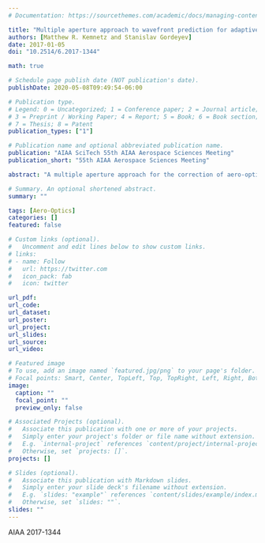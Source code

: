 ```yaml
---
# Documentation: https://sourcethemes.com/academic/docs/managing-content/

title: "Multiple aperture approach to wavefront prediction for adaptive-optic applications"
authors: [Matthew R. Kemnetz and Stanislav Gordeyev]
date: 2017-01-05
doi: "10.2514/6.2017-1344"

math: true

# Schedule page publish date (NOT publication's date).
publishDate: 2020-05-08T09:49:54-06:00

# Publication type.
# Legend: 0 = Uncategorized; 1 = Conference paper; 2 = Journal article;
# 3 = Preprint / Working Paper; 4 = Report; 5 = Book; 6 = Book section;
# 7 = Thesis; 8 = Patent
publication_types: ["1"]

# Publication name and optional abbreviated publication name.
publication: "AIAA SciTech 55th AIAA Aerospace Sciences Meeting"
publication_short: "55th AIAA Aerospace Sciences Meeting"

abstract: "A multiple aperture approach for the correction of aero-optical distortions is presented. Measurements were conducted in Notre Dame's Tri-Sonic facility at M = 0.2 at 40kHz with an $Ap/\\delta ≈ 6$. In this work we investigated the convective nature of the wavefront in order to verify previous work as well as test the limits of a simply convective assumption. We present two models for wavefront correction, a simply convective model and a linear convolution approach. We found that for a separation of $\\Delta/\\delta \\approx 3 − 4$ a simply convective model of wavefront propagation was not sufficient to characterize the downstream wavefront from upstream data. POD analysis showed that although the large scale structure of the wavefront primarily convects, the small scale structure of the wavefront quickly loses correlation as the separation increases. The convecting-only assumption was then replaced with the time-delayed linear convolution, where information over several sequential time points in the upstream location were used to predict the downstream wavefront. If the first 40 POD modes were used in predicting the downstream wavefront, the reduction of the overall wavefront error was found to be -8 dB for the small separation of $\\Delta/\\delta = 1$ and nearly -5 dB for the largest separation of $\\Delta/\\delta \\approx = 4$."

# Summary. An optional shortened abstract.
summary: ""

tags: [Aero-Optics]
categories: []
featured: false

# Custom links (optional).
#   Uncomment and edit lines below to show custom links.
# links:
# - name: Follow
#   url: https://twitter.com
#   icon_pack: fab
#   icon: twitter

url_pdf:
url_code:
url_dataset:
url_poster:
url_project:
url_slides:
url_source:
url_video:

# Featured image
# To use, add an image named `featured.jpg/png` to your page's folder. 
# Focal points: Smart, Center, TopLeft, Top, TopRight, Left, Right, BottomLeft, Bottom, BottomRight.
image:
  caption: ""
  focal_point: ""
  preview_only: false

# Associated Projects (optional).
#   Associate this publication with one or more of your projects.
#   Simply enter your project's folder or file name without extension.
#   E.g. `internal-project` references `content/project/internal-project/index.md`.
#   Otherwise, set `projects: []`.
projects: []

# Slides (optional).
#   Associate this publication with Markdown slides.
#   Simply enter your slide deck's filename without extension.
#   E.g. `slides: "example"` references `content/slides/example/index.md`.
#   Otherwise, set `slides: ""`.
slides: ""
---
```


AIAA 2017-1344
